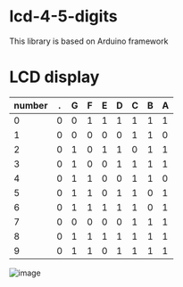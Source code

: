 # lcd-4-5-digits

This library is based on Arduino framework

# LCD display

| number | .   | G   | F   | E   | D   | C   | B   | A   |
| ------ | --- | --- | --- | --- | --- | --- | --- | --- |
| 0      | 0   | 0   | 1   | 1   | 1   | 1   | 1   | 1   |
| 1      | 0   | 0   | 0   | 0   | 0   | 1   | 1   | 0   |
| 2      | 0   | 1   | 0   | 1   | 1   | 0   | 1   | 1   |
| 3      | 0   | 1   | 0   | 0   | 1   | 1   | 1   | 1   |
| 4      | 0   | 1   | 1   | 0   | 0   | 1   | 1   | 0   |
| 5      | 0   | 1   | 1   | 0   | 1   | 1   | 0   | 1   |
| 6      | 0   | 1   | 1   | 1   | 1   | 1   | 0   | 1   |
| 7      | 0   | 0   | 0   | 0   | 0   | 1   | 1   | 1   |
| 8      | 0   | 1   | 1   | 1   | 1   | 1   | 1   | 1   |
| 9      | 0   | 1   | 1   | 0   | 1   | 1   | 1   | 1   |

![image](https://user-images.githubusercontent.com/44059243/143718648-ffd941e1-d0ba-4421-bfc1-82413282ac28.png)
